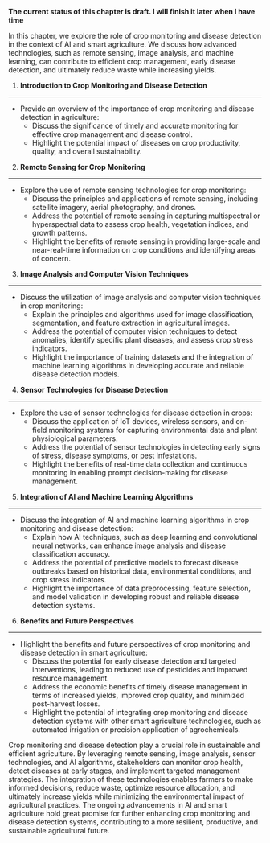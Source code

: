 **The current status of this chapter is draft. I will finish it later when I have time**

In this chapter, we explore the role of crop monitoring and disease detection in the context of AI and smart agriculture. We discuss how advanced technologies, such as remote sensing, image analysis, and machine learning, can contribute to efficient crop management, early disease detection, and ultimately reduce waste while increasing yields.

1. **Introduction to Crop Monitoring and Disease Detection**
------------------------------------------------------------

* Provide an overview of the importance of crop monitoring and disease detection in agriculture:
  * Discuss the significance of timely and accurate monitoring for effective crop management and disease control.
  * Highlight the potential impact of diseases on crop productivity, quality, and overall sustainability.

2. **Remote Sensing for Crop Monitoring**
-----------------------------------------

* Explore the use of remote sensing technologies for crop monitoring:
  * Discuss the principles and applications of remote sensing, including satellite imagery, aerial photography, and drones.
  * Address the potential of remote sensing in capturing multispectral or hyperspectral data to assess crop health, vegetation indices, and growth patterns.
  * Highlight the benefits of remote sensing in providing large-scale and near-real-time information on crop conditions and identifying areas of concern.

3. **Image Analysis and Computer Vision Techniques**
----------------------------------------------------

* Discuss the utilization of image analysis and computer vision techniques in crop monitoring:
  * Explain the principles and algorithms used for image classification, segmentation, and feature extraction in agricultural images.
  * Address the potential of computer vision techniques to detect anomalies, identify specific plant diseases, and assess crop stress indicators.
  * Highlight the importance of training datasets and the integration of machine learning algorithms in developing accurate and reliable disease detection models.

4. **Sensor Technologies for Disease Detection**
------------------------------------------------

* Explore the use of sensor technologies for disease detection in crops:
  * Discuss the application of IoT devices, wireless sensors, and on-field monitoring systems for capturing environmental data and plant physiological parameters.
  * Address the potential of sensor technologies in detecting early signs of stress, disease symptoms, or pest infestations.
  * Highlight the benefits of real-time data collection and continuous monitoring in enabling prompt decision-making for disease management.

5. **Integration of AI and Machine Learning Algorithms**
--------------------------------------------------------

* Discuss the integration of AI and machine learning algorithms in crop monitoring and disease detection:
  * Explain how AI techniques, such as deep learning and convolutional neural networks, can enhance image analysis and disease classification accuracy.
  * Address the potential of predictive models to forecast disease outbreaks based on historical data, environmental conditions, and crop stress indicators.
  * Highlight the importance of data preprocessing, feature selection, and model validation in developing robust and reliable disease detection systems.

6. **Benefits and Future Perspectives**
---------------------------------------

* Highlight the benefits and future perspectives of crop monitoring and disease detection in smart agriculture:
  * Discuss the potential for early disease detection and targeted interventions, leading to reduced use of pesticides and improved resource management.
  * Address the economic benefits of timely disease management in terms of increased yields, improved crop quality, and minimized post-harvest losses.
  * Highlight the potential of integrating crop monitoring and disease detection systems with other smart agriculture technologies, such as automated irrigation or precision application of agrochemicals.

Crop monitoring and disease detection play a crucial role in sustainable and efficient agriculture. By leveraging remote sensing, image analysis, sensor technologies, and AI algorithms, stakeholders can monitor crop health, detect diseases at early stages, and implement targeted management strategies. The integration of these technologies enables farmers to make informed decisions, reduce waste, optimize resource allocation, and ultimately increase yields while minimizing the environmental impact of agricultural practices. The ongoing advancements in AI and smart agriculture hold great promise for further enhancing crop monitoring and disease detection systems, contributing to a more resilient, productive, and sustainable agricultural future.
